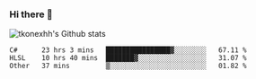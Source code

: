 ### Hi there 👋

![tkonexhh's Github stats](https://github-readme-stats.vercel.app/api?username=tkonexhh&show_icons=true)


<!--START_SECTION:waka-->

```text
C#      23 hrs 3 mins   ████████████████▓░░░░░░░░   67.11 %
HLSL    10 hrs 40 mins  ███████▓░░░░░░░░░░░░░░░░░   31.07 %
Other   37 mins         ▒░░░░░░░░░░░░░░░░░░░░░░░░   01.82 %
```

<!--END_SECTION:waka-->
